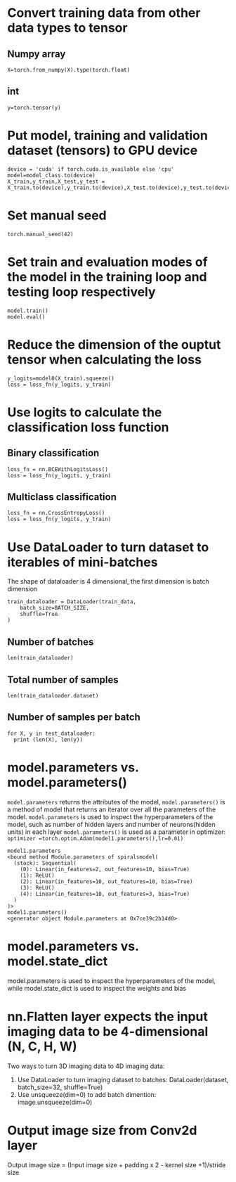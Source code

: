 # Convert training data from other data types to tensor
## Numpy array
`X=torch.from_numpy(X).type(torch.float)`
## int
`y=torch.tensor(y)`

# Put model, training and validation dataset (tensors) to GPU device
```
device = 'cuda' if torch.cuda.is_available else 'cpu'
model=model_class.to(device)
X_train,y_train,X_test,y_test = X_train.to(device),y_train.to(device),X_test.to(device),y_test.to(device)
```

# Set manual seed
`torch.manual_seed(42)`

# Set train and evaluation modes of the model in the training loop and testing loop respectively
```
model.train()
model.eval()
```

# Reduce the dimension of the ouptut tensor when calculating the loss
```
y_logits=model0(X_train).squeeze()
loss = loss_fn(y_logits, y_train)
```

# Use logits to calculate the classification loss function
## Binary classification
```
loss_fn = nn.BCEWithLogitsLoss()
loss = loss_fn(y_logits, y_train)
```
## Multiclass classification
```
loss_fn = nn.CrossEntropyLoss()
loss = loss_fn(y_logits, y_train)
```

# Use DataLoader to turn dataset to iterables of mini-batches
The shape of dataloader is 4 dimensional, the first dimension is batch dimension
```
train_dataloader = DataLoader(train_data, 
    batch_size=BATCH_SIZE, 
    shuffle=True 
)
```
## Number of batches
`len(train_dataloader)`
## Total number of samples
`len(train_dataloader.dataset)`
## Number of samples per batch
```
for X, y in test_dataloader:
  print (len(X), len(y))
```
# model.parameters vs. model.parameters()
`model.parameters` returns the attributes of the model, `model.parameters()` is a method of model that returns an iterator over all the parameters of the model.
`model.parameters` is used to inspect the hyperparameters of the model, such as number of hidden layers and number of neurons(hidden units) in each layer
`model.parameters()` is used as a parameter in optimizer: 
`optimizer =torch.optim.Adam(model1.parameters(),lr=0.01)`

```
model1.parameters
<bound method Module.parameters of spiralsmodel(
  (stack): Sequential(
    (0): Linear(in_features=2, out_features=10, bias=True)
    (1): ReLU()
    (2): Linear(in_features=10, out_features=10, bias=True)
    (3): ReLU()
    (4): Linear(in_features=10, out_features=3, bias=True)
  )
)>
model1.parameters()
<generator object Module.parameters at 0x7ce39c2b14d0>
```
# model.parameters vs. model.state_dict
model.parameters is used to inspect the hyperparameters of the model, while model.state_dict is used to inspect the weights and bias

# nn.Flatten layer expects the input imaging data to be 4-dimensional (N, C, H, W)
Two ways to turn 3D imaging data to 4D imaging data:
1. Use DataLoader to turn imaging dataset to batches: DataLoader(dataset, batch_size=32, shuffle=True)
2. Use unsqueeze(dim=0) to add batch dimention: image.unsqueeze(dim=0)

# Output image size from Conv2d layer
Output image size = (Input image size + padding x 2 - kernel size +1)/stride size
